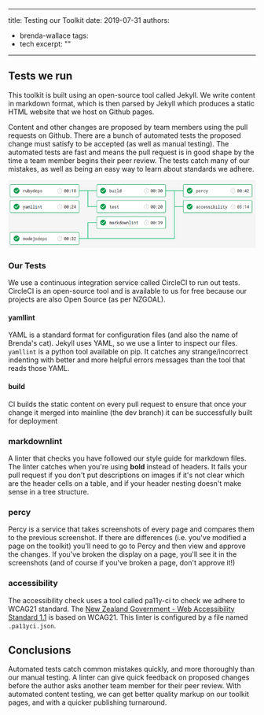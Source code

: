 
---
title: Testing our Toolkit
date: 2019-07-31
authors:
- brenda-wallace
tags:
- tech
excerpt: ""
---

## Tests we run

This toolkit is built using an open-source tool called Jekyll. We write content in markdown format, which is then parsed by Jekyll which produces a static HTML website that we host on Github pages.

Content and other changes are proposed by team members using the pull requests on Github. There are a bunch of automated tests the proposed change must satisfy to be accepted (as well as manual testing). The automated tests are fast and means the pull request is in good shape by the time a team member begins their peer review. The tests catch many of our mistakes, as well as being an easy way to learn about standards we adhere.

![Flow diagrame of our tests](/assets/media/testing.png)

### Our Tests

We use a continuous integration service called CircleCI to run out tests. CircleCI is an open-source tool and is available to us for free because our projects are also Open Source (as per NZGOAL).

#### yamllint

YAML is a standard format for configuration files (and also the name of Brenda's cat). Jekyll uses YAML, so we use a linter to inspect our files.
`yamllint` is a python tool available on pip. It catches any strange/incorrect indenting with better and more helpful errors messages than the tool that reads those YAML.

#### build

CI builds the static content on every pull request to ensure that once your change it merged into mainline (the dev branch) it can be successfully built for deployment

### markdownlint

A linter that checks you have followed our style guide for markdown files. The linter catches when you're using __bold__ instead of headers. It fails your pull request if you don't put descriptions on images if it's not clear which are the header cells on a table, and if your header nesting doesn't make sense in a tree structure.

### percy

Percy is a service that takes screenshots of every page and compares them to the previous screenshot. If there are differences (i.e. you've modified a page on the toolkit) you'll need to go to Percy and then view and approve the changes. If you've broken the display on a page, you'll see it in the screenshots (and of course if you've broken a page, don't approve it!)

### accessibility

The accessibility check uses a tool called pa11y-ci to check we adhere to WCAG21 standard. The [New Zealand Government - Web Accessibility Standard 1.1](https://www.digital.govt.nz/standards-and-guidance/nz-government-web-standards/web-accessibility-standard-1-1/) is based on WCAG21. This linter is configured by a file named `.pa11yci.json`.

## Conclusions

Automated tests catch common mistakes quickly, and more thoroughly than our manual testing. A linter can give quick feedback on proposed changes before the author asks another team member for their peer review. With automated content testing, we can get better quality markup on our toolkit pages, and with a quicker publishing turnaround.

